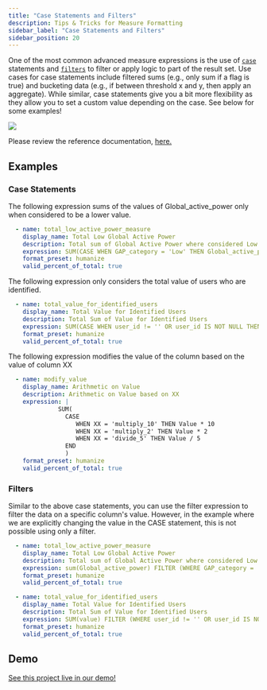 ```yaml
---
title: "Case Statements and Filters"
description: Tips & Tricks for Measure Formatting
sidebar_label: "Case Statements and Filters"
sidebar_position: 20
---
```


One of the most common advanced measure expressions is the use of [`case`](https://duckdb.org/docs/stable/sql/expressions/case.html) statements and [`filters`](https://duckdb.org/docs/stable/sql/query_syntax/filter.html) to filter or apply logic to part of the result set. Use cases for case statements include filtered sums (e.g., only sum if a flag is true) and bucketing data (e.g., if between threshold x and y, then apply an aggregate). While similar, case statements give you a bit more flexibility as they allow you to set a custom value depending on the case. See below for some examples!

<img src = '/img/build/metrics-view/examples/case-example.png' class='rounded-gif' />
<br />

Please review the reference documentation, [here.](/reference/project-files/metrics-views)

## Examples

### Case Statements
The following expression sums of the values of Global_active_power only when considered to be a lower value.

```yaml
  - name: total_low_active_power_measure
    display_name: Total Low Global Active Power
    description: Total sum of Global Active Power where considered Low
    expression: SUM(CASE WHEN GAP_category = 'Low' THEN Global_active_power ELSE 0 END)
    format_preset: humanize
    valid_percent_of_total: true
```

The following expression only considers the total value of users who are identified.

```yaml
  - name: total_value_for_identified_users
    display_name: Total Value for Identified Users
    description: Total Sum of Value for Identified Users
    expression: SUM(CASE WHEN user_id != '' OR user_id IS NOT NULL THEN value ELSE 0 END)
    format_preset: humanize
    valid_percent_of_total: true
```

The following expression modifies the value of the column based on the value of column XX

```yaml
  - name: modify_value
    display_name: Arithmetic on Value 
    description: Arithmetic on Value based on XX
    expression: | 
              SUM(
                CASE 
                   WHEN XX = 'multiply_10' THEN Value * 10
                   WHEN XX = 'multiply_2' THEN Value * 2
                   WHEN XX = 'divide_5' THEN Value / 5
                END
                )
    format_preset: humanize
    valid_percent_of_total: true
```


### Filters
Similar to the above case statements, you can use the filter expression to filter the data on a specific column's value. However, in the example where we are explicitly changing the value in the CASE statement, this is not possible using only a filter.

```yaml
  - name: total_low_active_power_measure
    display_name: Total Low Global Active Power
    description: Total sum of Global Active Power where considered Low
    expression: sum(Global_active_power) FILTER (WHERE GAP_category = 'Low')
    format_preset: humanize
    valid_percent_of_total: true
```

```yaml
  - name: total_value_for_identified_users
    display_name: Total Value for Identified Users
    description: Total Sum of Value for Identified Users
    expression: SUM(value) FILTER (WHERE user_id != '' OR user_id IS NOT NULL)
    format_preset: humanize
    valid_percent_of_total: true
```
## Demo
[See this project live in our demo!](https://ui.rilldata.com/demo/rill-kaggle-elec-consumption/explore/household_power_consumption_metrics_explore)